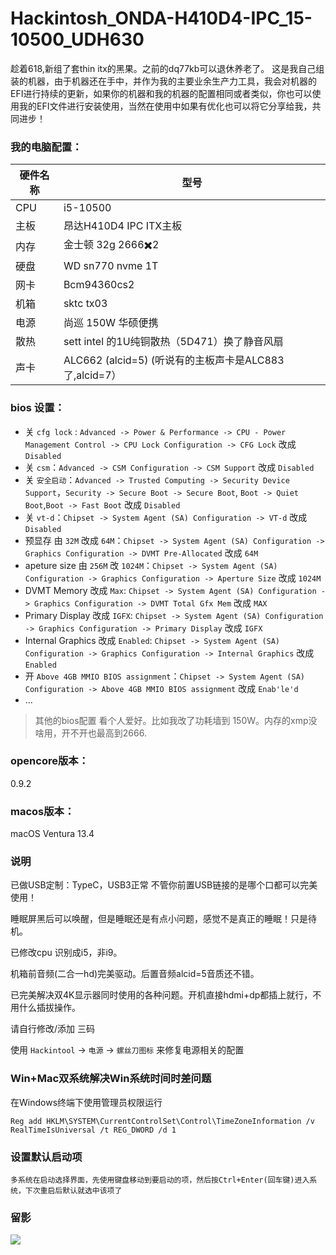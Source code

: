 # Hackintosh_ONDA-H410D4-IPC_15-10500_UDH630
趁着618,新组了套thin itx的黑果。之前的dq77kb可以退休养老了。
这是我自己组装的机器，由于机器还在手中，并作为我的主要业余生产力工具，我会对机器的EFI进行持续的更新，如果你的机器和我的机器的配置相同或者类似，你也可以使用我的EFI文件进行安装使用，当然在使用中如果有优化也可以将它分享给我，共同进步！

### 我的电脑配置：

| 硬件名称 | 型号                                          |
|------|---------------------------------------------|
| CPU  | i5-10500                                    |
| 主板   | 昂达H410D4 IPC ITX主板                          |
| 内存   | 金士顿 32g 2666✖️2                             |
| 硬盘   | WD sn770 nvme 1T                            |
| 网卡   | Bcm94360cs2                                 |
| 机箱   | sktc tx03                                   |
| 电源   | 尚巡 150W 华硕便携                                |
| 散热   | sett intel 的1U纯铜散热（5D471）换了静音风扇             |
| 声卡    | ALC662 (alcid=5) (听说有的主板声卡是ALC883了,alcid=7） |

### bios 设置：
+ 关 `cfg lock` : `Advanced -> Power & Performance -> CPU - Power Management Control -> CPU Lock Configuration -> CFG Lock` 改成 `Disabled`
+ 关 `csm`：`Advanced -> CSM Configuration -> CSM Support` 改成 `Disabled`
+ 关 `安全启动`：`Advanced -> Trusted Computing -> Security Device Support`，`Security -> Secure Boot -> Secure Boot`, `Boot -> Quiet Boot`,`Boot -> Fast Boot` 改成 `Disabled`
+ 关 `vt-d`：`Chipset -> System Agent (SA) Configuration -> VT-d` 改成 `Disabled`
+ 预显存 由 `32M` 改成 `64M`：`Chipset -> System Agent (SA) Configuration -> Graphics Configuration -> DVMT Pre-Allocated` 改成 `64M`
+ apeture size 由 `256M` 改 `1024M`：`Chipset -> System Agent (SA) Configuration -> Graphics Configuration -> Aperture Size` 改成 `1024M`
+ DVMT Memory 改成 `Max`: `Chipset -> System Agent (SA) Configuration -> Graphics Configuration -> DVMT Total Gfx Mem` 改成 `MAX`
+ Primary Display 改成 `IGFX`: `Chipset -> System Agent (SA) Configuration -> Graphics Configuration -> Primary Display` 改成 `IGFX`
+ Internal Graphics 改成 `Enabled`: `Chipset -> System Agent (SA) Configuration -> Graphics Configuration -> Internal Graphics` 改成 `Enabled`
+ 开 `Above 4GB MMIO BIOS assignment`：`Chipset -> System Agent (SA) Configuration -> Above 4GB MMIO BIOS assignment` 改成 `Enab'le'd`
+ ...
> 其他的bios配置 看个人爱好。比如我改了功耗墙到 150W。内存的xmp没啥用，开不开也最高到2666.


### opencore版本：
0.9.2

### macos版本：
macOS Ventura
13.4

### 说明
已做USB定制：TypeC，USB3正常 不管你前置USB链接的是哪个口都可以完美使用！

睡眠屏黑后可以唤醒，但是睡眠还是有点小问题，感觉不是真正的睡眠！只是待机。

已修改cpu 识别成i5，非i9。

机箱前音频(二合一hd)完美驱动。后置音频alcid=5音质还不错。

已完美解决双4K显示器同时使用的各种问题。开机直接hdmi+dp都插上就行，不用什么插拔操作。

请自行修改/添加 三码

使用 `Hackintool` -> `电源` -> `螺丝刀图标` 来修复电源相关的配置

### Win+Mac双系统解决Win系统时间时差问题

在Windows终端下使用管理员权限运行 
```
Reg add HKLM\SYSTEM\CurrentControlSet\Control\TimeZoneInformation /v RealTimeIsUniversal /t REG_DWORD /d 1
```

### 设置默认启动项

    多系统在启动选择界面，先使用键盘移动到要启动的项，然后按Ctrl+Enter(回车键)进入系统，下次重启后默认就选中该项了

### 留影
![](images/20230527_102645.jpg)

